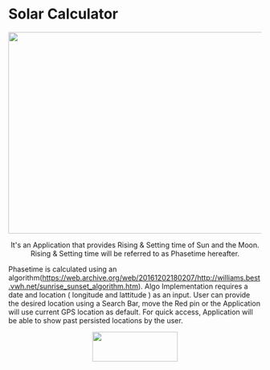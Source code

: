 <h1 align="start">Solar Calculator</h1>

<p align="center"><img src="https://github.com/ramt57/MangaTrend/blob/master/Screenshot/6.jpg" width="800" height="400"></p>
<p align="center">It's an Application that provides Rising & Setting time of Sun and the Moon. Rising & Setting time will be referred to as Phasetime hereafter.

Phasetime is calculated using an algorithm(https://web.archive.org/web/20161202180207/http://williams.best.vwh.net/sunrise_sunset_algorithm.htm). Algo Implementation requires a date and location ( longitude and lattitude ) as an input. User can provide the desired location using a Search Bar, move the Red pin or the Application will use current GPS location as default. For quick access, Application will be able to show past persisted locations by the user.</p>
<p align="center"><a target="_blank" href="https://raw.githubusercontent.com/ramt57/MangaTrend/master/app/release/Manga.apk"><img src="https://github.com/ramt57/MangaTrend/blob/master/app/src/main/res/drawable/apk-logo.png" height="59" width="170"></a></p>
